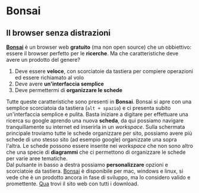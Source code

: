 <!--
{
"titolo":"Il modo giusto di cercare le informazioni",
"desc":"Il modo giusto di cercare le informazioni",
"data":"18/10/2021"
}
-->

# Bonsai

## Il browser senza distrazioni

**[Bonsai](https://bonsaibrowser.com)** è un browser web **gratuito** (ma non open source) che un obbiettivo: essere il browser perfetto per le **ricerche**. Ma che caratteristiche deve avere un prodotto del genere?

1. Deve essere **veloce**, con scorciatoie da tastiera per compiere operazioni ed essere richiamato al volo
2. Deve avere **un'interfaccia semplice**
3. Deve permettermi di **organizzare le schede**

Tutte queste caratteristiche sono presenti in **Bonsai**. Bonsai si apre con una semplice scorciatoia da tastiera (`alt + spazio`) e ci presenta subito un'interfaccia semplice e pulita. Basta iniziare a digitare per effettuare una ricerca su google aprendo una nuova **scheda**, da qui possiamo navigare tranquillamente su internet ed inserirla in un _workspace_.
Sulla schermata principale troviamo tutte le schede organizzare per sito, possiamo avere più schede di uno stesso sito (ad esempio google) organizzate una sopra l'altra.
Le schede possono essere inserite nei _workspace_ che non sono altro che una specie di **diagrammi** che ci permettono di organizzare le schede per varie aree tematiche. \
Dal pulsante in basso a destra possiamo **personalizzare** opzioni e scorciatoie da tastiera.
[Bonsai](https://bonsaibrowser.com) è disponibile per mac, windows e linux, si vede che è un prodotto ancora in fase di sviluppo, ma lo considero valido e promettente.
[Qua](https://bonsaibrowser.com) trovi il sito web con tutti i download.
